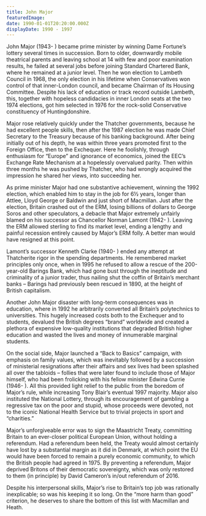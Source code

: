 ```yaml
---
title: John Major
featuredImage:
date: 1990-01-01T20:20:00.000Z
displayDate: 1990 - 1997
---
```


John Major (1943- ) became prime minister by winning Dame Fortune’s lottery several times in succession. Born to older, downwardly mobile theatrical parents and leaving school at 14 with few and poor examination results, he failed at several jobs before joining Standard Chartered Bank, where he remained at a junior level. Then he won election to Lambeth Council in 1968, the only election in his lifetime when Conservatives won control of that inner-London council, and became Chairman of its Housing Committee. Despite his lack of education or track record outside Lambeth, this, together with hopeless candidacies in inner London seats at the two 1974 elections, got him selected in 1976 for the rock-solid Conservative constituency of Huntingdonshire.

Major rose relatively quickly under the Thatcher governments, because he had excellent people skills, then after the 1987 election he was made Chief Secretary to the Treasury because of his banking background. After being initially out of his depth, he was within three years promoted first to the Foreign Office, then to the Exchequer. Here he foolishly, through enthusiasm for “Europe” and ignorance of economics, joined the EEC’s Exchange Rate Mechanism at a hopelessly overvalued parity. Then within three months he was pushed by Thatcher, who had wrongly acquired the impression he shared her views, into succeeding her.

As prime minister Major had one substantive achievement, winning the 1992 election, which enabled him to stay in the job for 6½ years, longer than Attlee, Lloyd George or Baldwin and just short of Macmillan. Just after the election, Britain crashed out of the ERM, losing billions of dollars to George Soros and other speculators, a debacle that Major extremely unfairly blamed on his successor as Chancellor Norman Lamont (1942- ). Leaving the ERM allowed sterling to find its market level, ending a lengthy and painful recession entirely caused by Major’s ERM folly. A better man would have resigned at this point.

Lamont’s successor Kenneth Clarke (1940- ) ended any attempt at Thatcherite rigor in the spending departments. He remembered market principles only once, when in 1995 he refused to allow a rescue of the 200-year-old Barings Bank, which had gone bust through the ineptitude and criminality of a junior trader, thus nailing shut the coffin of Britain’s merchant banks – Barings had previously been rescued in 1890, at the height of British capitalism.

Another John Major disaster with long-term consequences was in education, where in 1992 he arbitrarily converted all Britain’s polytechnics to universities. This hugely increased costs both to the Exchequer and to students, devalued the British degrees “brand” worldwide and created a plethora of expensive low-quality institutions that degraded British higher education and wasted the lives and money of innumerable marginal students.

On the social side, Major launched a “Back to Basics” campaign, with emphasis on family values, which was inevitably followed by a succession of ministerial resignations after their affairs and sex lives had been splashed all over the tabloids – follies that were later found to include those of Major himself, who had been frolicking with his fellow minister Edwina Currie (1946- ). All this provided light relief to the public from the boredom of Major’s rule, while increasing Tony Blair’s eventual 1997 majority. Major also instituted the National Lottery, through its encouragement of gambling a regressive tax on the poor and stupid, whose proceeds were devoted, not to the iconic National Health Service but to trivial projects in sport and “charities.”

Major’s unforgiveable error was to sign the Maastricht Treaty, committing Britain to an ever-closer political European Union, without holding a referendum. Had a referendum been held, the Treaty would almost certainly have lost by a substantial margin as it did in Denmark, at which point the EU would have been forced to remain a purely economic community, to which the British people had agreed in 1975. By preventing a referendum, Major deprived Britons of their democratic sovereignty, which was only restored to them (in principle) by David Cameron’s in/out referendum of 2016.

Despite his interpersonal skills, Major’s rise to Britain’s top job was rationally inexplicable; so was his keeping it so long. On the “more harm than good” criterion, he deserves to share the bottom of this list with Macmillan and Heath.
